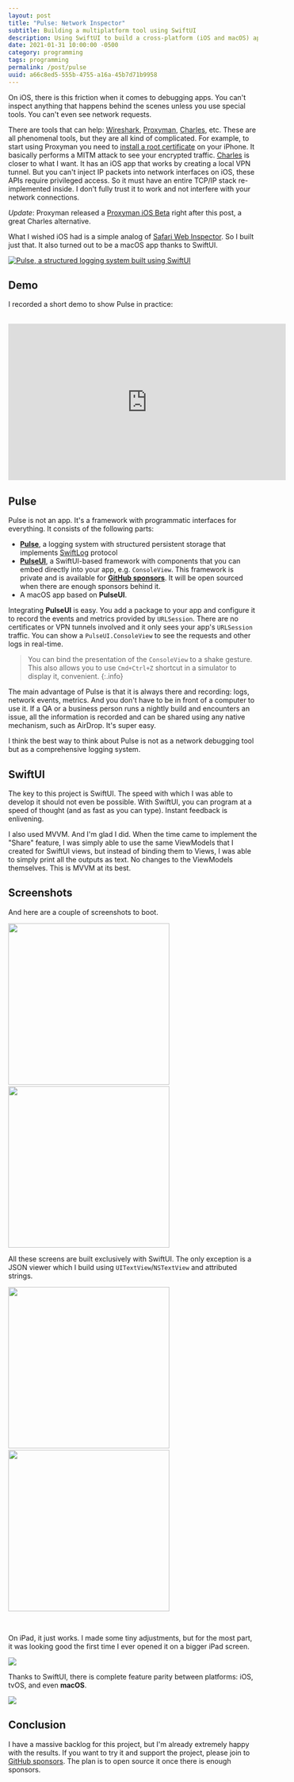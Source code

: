 ```yaml
---
layout: post
title: "Pulse: Network Inspector"
subtitle: Building a multiplatform tool using SwiftUI
description: Using SwiftUI to build a cross-platform (iOS and macOS) app.
date: 2021-01-31 10:00:00 -0500
category: programming
tags: programming
permalink: /post/pulse
uuid: a66c8ed5-555b-4755-a16a-45b7d71b9958
---
```


On iOS, there is this friction when it comes to debugging apps. You can't inspect anything that happens behind the scenes unless you use special tools. You can't even see network requests.

There are tools that can help: [Wireshark](https://www.wireshark.org), [Proxyman](https://proxyman.io), [Charles](http://charlesproxy.com), etc. These are all phenomenal tools, but they are all kind of complicated. For example, to start using Proxyman you need to [install a root certificate](https://proxyman.io/blog/2019/06/How-I-use-Proxyman-to-see-HTTP-requests-responses-on-my-iPhone.html) on your iPhone. It basically performs a MITM attack to see your encrypted traffic. [Charles](http://charlesproxy.com) is closer to what I want. It has an iOS app that works by creating a local VPN tunnel. But you can't inject IP packets into network interfaces on iOS, these APIs require privileged access. So it must have an entire TCP/IP stack re-implemented inside. I don't fully trust it to work and not interfere with your network connections.

*Update*: Proxyman released a [Proxyman iOS Beta](https://twitter.com/proxyman_app/status/1357314980471656450?s=20) right after this post, a great Charles alternative.

What I wished iOS had is a simple analog of [Safari Web Inspector](https://developer.apple.com/safari/tools/). So I built just that. It also turned out to be a macOS app thanks to SwiftUI.

<a href="https://github.com/kean/Pulse">
<img alt="Pulse, a structured logging system built using SwiftUI" class="Screenshot Any-responsiveCard" src="{{ site.url }}/images/posts/pulse-small.png">
</a>

## Demo

I recorded a short demo to show Pulse in practice:

<br/>

<iframe width="560" height="315" src="https://www.youtube.com/embed/17oQ9MF8Pq8" frameborder="0" allow="accelerometer; autoplay; clipboard-write; encrypted-media; gyroscope; picture-in-picture" allowfullscreen></iframe>

## Pulse

Pulse is not an app. It's a framework with programmatic interfaces for everything. It consists of the following parts:

- [**Pulse**](https://github.com/kean/Pulse), a logging system with structured persistent storage that implements [SwiftLog](https://github.com/apple/swift-log) protocol
- [**PulseUI**](https://github.com/kean/PulseUI), a SwiftUI-based framework with components that you can embed directly into your app, e.g. `ConsoleView`. This framework is private and is available for [**GitHub sponsors**](https://github.com/sponsors/kean). It will be open sourced when there are enough sponsors behind it.
- A macOS app based on **PulseUI**.

Integrating **PulseUI** is easy. You add a package to your app and configure it to record the events and metrics provided by `URLSession`. There are no certificates or VPN tunnels involved and it only sees your app's `URLSession` traffic. You can show a `PulseUI.ConsoleView` to see the requests and other logs in real-time.

> You can bind the presentation of the `ConsoleView` to a shake gesture. This also allows you to use `Cmd+Ctrl+Z` shortcut in a simulator to display it, convenient.
{:.info}

The main advantage of Pulse is that it is always there and recording: logs, network events, metrics. And you don't have to be in front of a computer to use it. If a QA or a business person runs a nightly build and encounters an issue, all the information is recorded and can be shared using any native mechanism, such as AirDrop. It's super easy.

I think the best way to think about Pulse is not as a network debugging tool but as a comprehensive logging system.

## SwiftUI

The key to this project is SwiftUI. The speed with which I was able to develop it should not even be possible. With SwiftUI, you can program at a speed of thought (and as fast as you can type). Instant feedback is enlivening.

I also used MVVM. And I'm glad I did. When the time came to implement the "Share" feature, I was simply able to use the same ViewModels that I created for SwiftUI views, but instead of binding them to Views, I was able to simply print all the outputs as text. No changes to the ViewModels themselves. This is MVVM at its best.

## Screenshots

And here are a couple of screenshots to boot.

<img width="325px" src="/images/posts/pulse/ios-summary.png">&nbsp;&nbsp;&nbsp;&nbsp;&nbsp;<img width="325px" src="/images/posts/pulse/ios-headers.png">

All these screens are built exclusively with SwiftUI. The only exception is a JSON viewer which I build using `UITextView`/`NSTextView` and attributed strings.

<img width="325px" src="/images/posts/pulse/ios-json-viewer.png">&nbsp;&nbsp;&nbsp;&nbsp;&nbsp;<img width="325px" src="/images/posts/pulse/ios-network-inspector.png">

<br/>

On iPad, it just works. I made some tiny adjustments, but for the most part, it was looking good the first time I ever opened it on a bigger iPad screen.

<img src="/images/posts/pulse/ipad-charts.png">

<br/>

Thanks to SwiftUI, there is complete feature parity between platforms: iOS, tvOS, and even **macOS**.

<img class="Screenshot" src="/images/posts/pulse/macos-dark.png">

## Conclusion

I have a massive backlog for this project, but I'm already extremely happy with the results. If you want to try it and support the project, please join to [GitHub sponsors](https://github.com/sponsors/kean). The plan is to open source it once there is enough sponsors.

